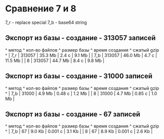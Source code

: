 # Сравнение 7 и 8


7_r - replace special
7_b - base64 string

## Экспорт из базы - создание - 313057 записей

^ метод ^ кол-во файлов ^ размер базы 	^ время создания 	^ сжатый gzip 		 	^
| 7_r   | 313057	 	| 35.3 Mb 		| 2.4 с				| 9.1 Mb 				|
| 7_b   | 313057	 	| 46.0 Mb 		| 4.7 с				| 11.5 Mb 				|
| 8     | 313057	 	| 44.7 Mb 		| 8.4 с				| 9.8 Mb 				|


## Экспорт из базы - создание - 31000 записей

^ метод ^ кол-во файлов ^ размер базы 	^ время создания 	^ сжатый gzip 		 	^
| 7_b   | 31000    	 	| 4.9 Mb 		| 0.48 с			| 1.2 Mb 				|
| 8     | 31000    	 	| 4.7 Mb 		| 0.85 с			| 1.0 Mb 				|


## Экспорт из базы - создание - 67 записей

^ метод ^ кол-во файлов ^ размер базы 	^ время создания 	^ сжатый gzip 		 	^
| 7_b   | 67     	 	| 9.0 Kb 		| 0.001 с			| 3.1 Kb 				|
| 8     | 67     	 	| 8.9 Kb 		| 0.001 с			| 2.6 Kb 				|

